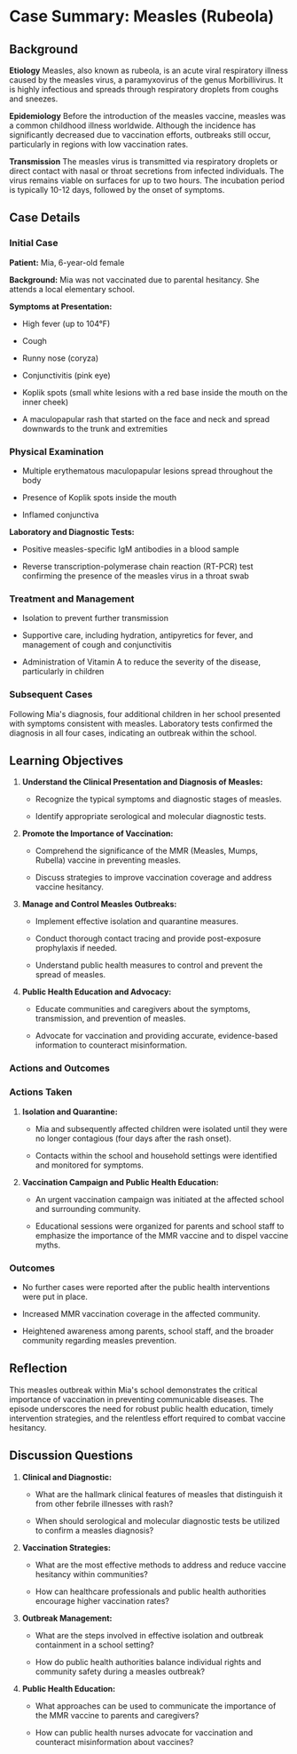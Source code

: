 # Case Summary: Measles (Rubeola)

## Background

**Etiology**
Measles, also known as rubeola, is an acute viral respiratory illness caused by the measles virus, a paramyxovirus of the genus Morbillivirus. It is highly infectious and spreads through respiratory droplets from coughs and sneezes.

**Epidemiology**
Before the introduction of the measles vaccine, measles was a common childhood illness worldwide. Although the incidence has significantly decreased due to vaccination efforts, outbreaks still occur, particularly in regions with low vaccination rates.

**Transmission**
The measles virus is transmitted via respiratory droplets or direct contact with nasal or throat secretions from infected individuals. The virus remains viable on surfaces for up to two hours. The incubation period is typically 10-12 days, followed by the onset of symptoms.

## Case Details

### Initial Case

**Patient:** Mia, 6-year-old female  

**Background:** Mia was not vaccinated due to parental hesitancy. She attends a local elementary school.

**Symptoms at Presentation:**

- High fever (up to 104°F)

- Cough

- Runny nose (coryza)

- Conjunctivitis (pink eye)

- Koplik spots (small white lesions with a red base inside the mouth on the inner cheek)

- A maculopapular rash that started on the face and neck and spread downwards to the trunk and extremities

### Physical Examination

- Multiple erythematous maculopapular lesions spread throughout the body

- Presence of Koplik spots inside the mouth

- Inflamed conjunctiva

**Laboratory and Diagnostic Tests:**

- Positive measles-specific IgM antibodies in a blood sample

- Reverse transcription-polymerase chain reaction (RT-PCR) test confirming the presence of the measles virus in a throat swab

### Treatment and Management

- Isolation to prevent further transmission

- Supportive care, including hydration, antipyretics for fever, and management of cough and conjunctivitis

- Administration of Vitamin A to reduce the severity of the disease, particularly in children

### Subsequent Cases

Following Mia's diagnosis, four additional children in her school presented with symptoms consistent with measles. Laboratory tests confirmed the diagnosis in all four cases, indicating an outbreak within the school.

## Learning Objectives

1. **Understand the Clinical Presentation and Diagnosis of Measles:**

   - Recognize the typical symptoms and diagnostic stages of measles.

   - Identify appropriate serological and molecular diagnostic tests.

2. **Promote the Importance of Vaccination:**

   - Comprehend the significance of the MMR (Measles, Mumps, Rubella) vaccine in preventing measles.

   - Discuss strategies to improve vaccination coverage and address vaccine hesitancy.

3. **Manage and Control Measles Outbreaks:**

   - Implement effective isolation and quarantine measures.

   - Conduct thorough contact tracing and provide post-exposure prophylaxis if needed.

   - Understand public health measures to control and prevent the spread of measles.

4. **Public Health Education and Advocacy:**

   - Educate communities and caregivers about the symptoms, transmission, and prevention of measles.

   - Advocate for vaccination and providing accurate, evidence-based information to counteract misinformation.

### Actions and Outcomes

### Actions Taken
1. **Isolation and Quarantine:**
 
   - Mia and subsequently affected children were isolated until they were no longer contagious (four days after the rash onset).
 
   - Contacts within the school and household settings were identified and monitored for symptoms.

2. **Vaccination Campaign and Public Health Education:**
 
   - An urgent vaccination campaign was initiated at the affected school and surrounding community.
 
   - Educational sessions were organized for parents and school staff to emphasize the importance of the MMR vaccine and to dispel vaccine myths.

### Outcomes

- No further cases were reported after the public health interventions were put in place.

- Increased MMR vaccination coverage in the affected community.

- Heightened awareness among parents, school staff, and the broader community regarding measles prevention.

## Reflection

This measles outbreak within Mia's school demonstrates the critical importance of vaccination in preventing communicable diseases. The episode underscores the need for robust public health education, timely intervention strategies, and the relentless effort required to combat vaccine hesitancy.

## Discussion Questions

1. **Clinical and Diagnostic:**
  
   - What are the hallmark clinical features of measles that distinguish it from other febrile illnesses with rash?
  
   - When should serological and molecular diagnostic tests be utilized to confirm a measles diagnosis?

2. **Vaccination Strategies:**
  
   - What are the most effective methods to address and reduce vaccine hesitancy within communities?
  
   - How can healthcare professionals and public health authorities encourage higher vaccination rates?

3. **Outbreak Management:**
  
   - What are the steps involved in effective isolation and outbreak containment in a school setting?
  
   - How do public health authorities balance individual rights and community safety during a measles outbreak?

4. **Public Health Education:**
  
   - What approaches can be used to communicate the importance of the MMR vaccine to parents and caregivers?
  
   - How can public health nurses advocate for vaccination and counteract misinformation about vaccines?
